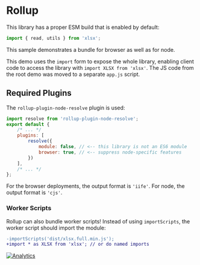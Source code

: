 # Rollup

This library has a proper ESM build that is enabled by default:

```js
import { read, utils } from 'xlsx';
```

This sample demonstrates a bundle for browser as well as for node.

This demo uses the `import` form to expose the whole library, enabling client
code to access the library with `import XLSX from 'xlsx'`.  The JS code from
the root demo was moved to a separate `app.js` script.

## Required Plugins

The `rollup-plugin-node-resolve` plugin is used:

```js
import resolve from 'rollup-plugin-node-resolve';
export default {
	/* ... */
	plugins: [
		resolve({
			module: false, // <-- this library is not an ES6 module
			browser: true, // <-- suppress node-specific features
		})
	],
	/* ... */
};
```

For the browser deployments, the output format is `'iife'`.  For node, the
output format is `'cjs'`.

### Worker Scripts

Rollup can also bundle worker scripts!  Instead of using `importScripts`, the
worker script should import the module:

```diff
-importScripts('dist/xlsx.full.min.js');
+import * as XLSX from 'xlsx'; // or do named imports
```

[![Analytics](https://ga-beacon.appspot.com/UA-36810333-1/SheetJS/js-xlsx?pixel)](https://github.com/SheetJS/js-xlsx)
